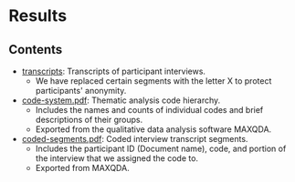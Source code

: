 # Results

## Contents

- [transcripts](transcripts): Transcripts of participant interviews.
  - We have replaced certain segments with the letter X to protect participants' anonymity.
- [code-system.pdf](code-system.pdf): Thematic analysis code hierarchy.
  - Includes the names and counts of individual codes and brief descriptions of their groups.
  - Exported from the qualitative data analysis software MAXQDA.
- [coded-segments.pdf](coded-segments.pdf): Coded interview transcript segments.
  - Includes the participant ID (Document name), code, and portion of the interview that we assigned the code to.
  - Exported from MAXQDA.
